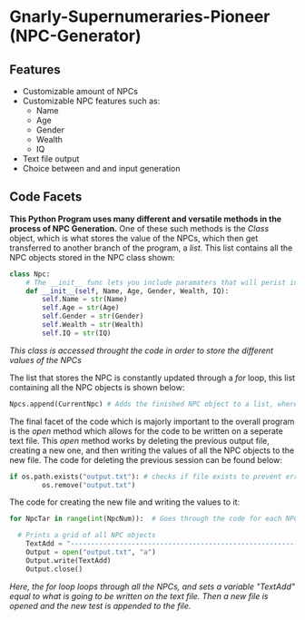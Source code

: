 # Gnarly-Supernumeraries-Pioneer (NPC-Generator)

## Features

- Customizable amount of NPCs
- Customizable NPC features such as:
  - Name
  - Age
  - Gender
  - Wealth
  - IQ
- Text file output
- Choice between and and input generation

## Code Facets

**This Python Program uses many different and versatile methods in the process of NPC Generation.** One of these such methods is the *Class* object, which is what stores the value of the NPCs, which then get transferred to another branch of the program, a *list*. This list contains all the NPC objects stored in the NPC class shown:
```python
class Npc:
    # The __init__ func lets you include paramaters that will perist in different objects of the class, but have different values
    def __init__(self, Name, Age, Gender, Wealth, IQ):
        self.Name = str(Name)
        self.Age = str(Age)
        self.Gender = str(Gender)
        self.Wealth = str(Wealth)
        self.IQ = str(IQ)
```
*This class is accessed throught the code in order to store the different values of the NPCs*

The list that stores the NPC is constantly updated through a *for* loop, this list containing all the NPC objects is shown below:
```python
Npcs.append(CurrentNpc) # Adds the finished NPC object to a list, where its value will be stored independent of the other objects despite having the same variable name
```

The final facet of the code which is majorly important to the overall program is the *open* method which allows for the code to be written on a seperate text file. This *open* method works by deleting the previous output file, creating a new one, and then writing the values of all the NPC objects to the new file. The code for deleting the previous session can be found below:
```python
if os.path.exists("output.txt"): # checks if file exists to prevent errors
        os.remove("output.txt")
```

The code for creating the new file and writing the values to it:
```python
for NpcTar in range(int(NpcNum)):  # Goes through the code for each NPC instance

  # Prints a grid of all NPC objects
    TextAdd = "-----------------------------------------------------------\nNPC #" + str(NpcTar + 1) + " CHARACTERISTICS:\n\nNAME: " + Npcs[NpcTar].Name + "\nAGE: " + Npcs[NpcTar].Age + "\nGENDER: " + Npcs[NpcTar].Gender + "\nWEALTH: " + Npcs[NpcTar].Wealth + "\nIQ: " + Npcs[NpcTar].IQ + "\n-----------------------------------------------------------\n"
    Output = open("output.txt", "a")
    Output.write(TextAdd)
    Output.close()
```
*Here, the for loop loops through all the NPCs, and sets a variable "TextAdd" equal to what is going to be written on the text file. Then a new file is opened and the new test is appended to the file.*
